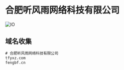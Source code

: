 
# 合肥听风雨网络科技有限公司

![IO](https://img.shields.io/badge/Last%20Updated-20230225-green)

## 域名收集

```txt
# 合肥听风雨网络科技有限公司
tfyxz.com
fengbf.cn
```
